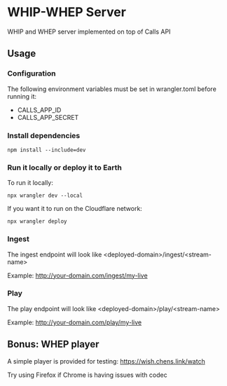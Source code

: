 # WHIP-WHEP Server

WHIP and WHEP server implemented on top of Calls API

## Usage
### Configuration
The following environment variables must be set in wrangler.toml before running it:

* CALLS_APP_ID
* CALLS_APP_SECRET

### Install dependencies

```
npm install --include=dev
```

### Run it locally or deploy it to Earth

To run it locally:

```
npx wrangler dev --local
```

If you want it to run on the Cloudflare network:

```
npx wrangler deploy
```

### Ingest
The ingest endpoint will look like \<deployed-domain\>/ingest/\<stream-name\>

Example: http://your-domain.com/ingest/my-live

### Play

The play endpoint will look like \<deployed-domain\>/play/\<stream-name\>

Example: http://your-domain.com/play/my-live

## Bonus: WHEP player

A simple player is provided for testing: https://wish.chens.link/watch

Try using Firefox if Chrome is having issues with codec